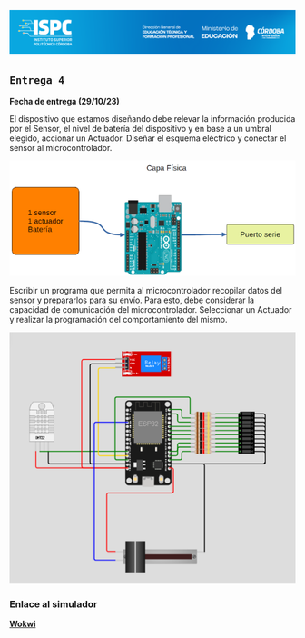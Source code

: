 ![logo](/src/ISPC_portada.png)

## `Entrega 4` 

**Fecha de entrega (29/10/23)**  

El dispositivo que estamos diseñando debe relevar la información producida por el Sensor, el nivel de batería del dispositivo y en base a un umbral elegido, accionar un Actuador. Diseñar el esquema eléctrico y conectar el sensor al microcontrolador.

![capafisica](/src/capafisica.png)

Escribir un programa que permita al microcontrolador recopilar datos del sensor y prepararlos para su envío. Para esto, debe considerar la capacidad de comunicación del microcontrolador. Seleccionar un Actuador y realizar la programación del comportamiento del mismo.

![esquema](/Proyecto%20Integrador%202%20-%20Programacion/Entregas/Entrega%204/diagrama.png)


### Enlace al simulador  
**[Wokwi](https://wokwi.com/projects/378165306553327617)**